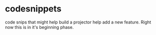 # codesnippets
 code snips that might help build a projector help add a new feature. Right now this is in it's beginning phase.
